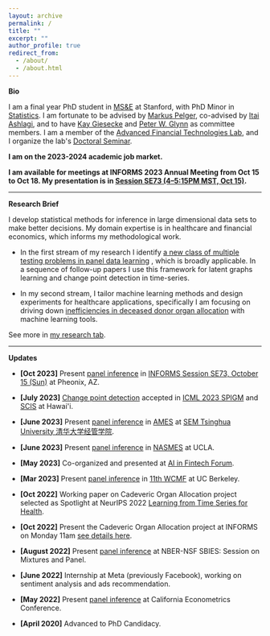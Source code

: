 ```yaml
---
layout: archive
permalink: /
title: ""
excerpt: ""
author_profile: true
redirect_from:
  - /about/
  - /about.html
---
```

__Bio__    

I am a final year PhD student in [MS&E](https://msande.stanford.edu/) at Stanford, with PhD Minor in [Statistics](https://statistics.stanford.edu/). 
I am fortunate to be advised by [Markus Pelger](https://mpelger.people.stanford.edu/), co-advised by [Itai Ashlagi](https://web.stanford.edu/~iashlagi/),  and to have [Kay Giesecke](https://giesecke.people.stanford.edu/) and [Peter W. Glynn](https://web.stanford.edu/~glynn/) as committee members. 
I am a member of the [Advanced Financial Technologies Lab](https://fintech.stanford.edu/), and I organize the lab's [Doctoral Seminar](https://fintech.stanford.edu/events/doctoral-seminars). <br>

__I am on the 2023-2024 academic job market.__

__I am available for meetings at INFORMS 2023 Annual Meeting from Oct 15 to Oct 18. My presentation is in [Session SE73 (4–5:15PM MST, Oct 15)](https://events.rdmobile.com/Sessions/Details/1911002).__

------

__Research Brief__    

I develop statistical methods for inference in large dimensional data sets to make better decisions. My domain expertise is in healthcare and financial economics, which informs my methodological work. 

- In the first stream of my research I identify [a new class of multiple testing problems in panel data learning](https://papers.ssrn.com/sol3/papers.cfm?abstract_id=4315891) , which is broadly applicable. In a sequence of follow-up papers I use this framework for latent graphs  learning and change point detection in time-series. 

- In my second stream, I tailor machine learning methods and design experiments for healthcare applications, specifically I am focusing on driving down [inefficiencies in deceased donor organ allocation](https://marketdesigner.blogspot.com/2019/08/reducing-discards-of-deceased-donor.html) with machine learning tools. 

See more in [my research tab](https://jiachzou.github.io//research/).

------

__Updates__

* **[Oct 2023]** Present [panel inference](https://papers.ssrn.com/sol3/papers.cfm?abstract_id=4315891) in [INFORMS Session SE73, October 15 (Sun)](https://events.rdmobile.com/Sessions/Details/1911002) at Pheonix, AZ.

* **[July 2023]** [Change point detection](https://drive.google.com/file/d/15SotyMqpWBUTrwaCpzNGron2F4uz1wdL/view?usp=sharing) accepted in [ICML 2023 SPIGM](https://spigmworkshop.github.io/) and [SCIS](https://sites.google.com/view/scis-workshop-23/home?authuser=0) at Hawai'i.

* **[June 2023]** Present [panel inference](https://papers.ssrn.com/sol3/papers.cfm?abstract_id=4315891) in [AMES](https://www.51xueshuo.com/#/2023ames) at [SEM Tsinghua University 清华大学经管学院](https://www.sem.tsinghua.edu.cn/en/).

* **[June 2023]** Present [panel inference](https://papers.ssrn.com/sol3/papers.cfm?abstract_id=4315891) in [NASMES](https://www.econometricsociety.org/regional-activities/schedule/2023/06/22/2023-North-American-Summer-Meeting-NASM-Los-Angeles-CA#home) at UCLA.

* **[May 2023]** Co-organized and presented at [AI in Fintech Forum](https://fintech.stanford.edu/events/conferences/ai-fintech-forum-2023).

* **[Mar 2023]** Present [panel inference](https://papers.ssrn.com/sol3/papers.cfm?abstract_id=4315891) in [11th WCMF](https://sites.google.com/berkeley.edu/11th-western-conference-on-mat) at UC Berkeley.

* **[Oct 2022]** Working paper on Cadeveric Organ Allocation project selected as Spotlight at NeurIPS 2022 [Learning from Time Series for Health](https://timeseriesforhealth.github.io/).

* **[Oct 2022]** Present the Cadeveric Organ Allocation project at INFORMS on Monday 11am [see details here](https://www.abstractsonline.com/pp8/?__hstc=194041586.762f295e93961034a41049274ffef2ff.1665849846782.1665849846782.1665849846782.1&__hssc=194041586.1.1665849846782&__hsfp=1146172503&hsCtaTracking=025ee829-9db5-4f89-95dc-637573ec15db%7Cea016d7d-8b17-4156-8c3b-c1c801f2ba1f#!/10693/presentation/4792).

* **[August 2022]** Present [panel inference](https://papers.ssrn.com/sol3/papers.cfm?abstract_id=4315891) at NBER-NSF SBIES: Session on Mixtures and Panel.

* **[June 2022]** Internship at Meta (previously Facebook), working on sentiment analysis and ads recommendation.

* **[May 2022]** Present [panel inference](https://papers.ssrn.com/sol3/papers.cfm?abstract_id=4315891) at California Econometrics Conference.

* **[April 2020]** Advanced to PhD Candidacy.
